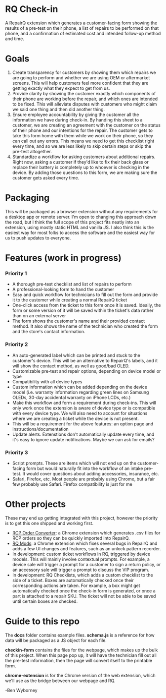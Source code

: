 # RQ Check-in
 A RepairQ extension which generates a customer-facing form showing the results of a pre-test on their phone, a list of repairs to be performed on that phone, and a confirmation of estimated cost and intended follow-up method and time.

# Goals
1. Create transparency for customers by showing them which repairs we are going to perform and whether we are using OEM or aftermarket screens. This will help customers feel more confident that they are getting exactly what they expect to get from us.
2. Provide clarity by showing the customer exactly which components of their phone are working before the repair, and which ones are intended to be fixed. This will alleviate disputes with customers who might claim we said one thing and then did another thing.
3. Ensure employee accountability by giving the customer all the information we have during check-in. By handing this sheet to a customer, we are creating an agreement with the customer on the status of their phone and our intentions for the repair. The customer gets to take this form home with them while we work on their phone, so they can call out any errors. This means we need to get this checklist right every time, and so we are less likely to skip certain steps or skip the pre-test altogether. 
4. Standardize a workflow for asking customers about additional repairs. Right now, asking a customer if they'd like to fix their back glass or replace their battery is completely up to whoever is checking in the device. By adding those questions to this form, we are making sure the customer gets asked every time.

# Packaging
 This will be packaged as a browser extension without any requirements for a desktop app or remote server. I'm open to changing this approach down the road, but I think the full scope of this project fits neatly into an extension, using mostly static HTML and vanilla JS. I also think this is the easiest way for most folks to access the software and the easiest way for us to push updates to everyone.

# Features (work in progress)
### Priority 1
- A thorough pre-test checklist and list of repairs to perform
- A professional-looking form to hand the customer
- Easy and quick workflow for technicians to fill out the form and provide it to the customer while creating a normal RepairQ ticket
- One-click access from the ticket to this form once it is saved. Ideally, the form or some version of it will be saved within the ticket's data rather than on an external server
- The form shows the customer's name and their provided contact method. It also shows the name of the technician who created the form and the store's contact information.

### Priority 2
- An auto-generated label which can be printed and stuck to the customer's device. This will be an alternative to RepairQ's labels, and it will show the contact method, as well as good/bad OLED.
- Customizable pre-test and repair options, depending on device model or type
- Compatibility with all device types
- Custom information which can be added depending on the device model (i.e. warranty information regarding green lines on Samsung OLEDs, 30-day accidental warranty on iPhone LCDs, etc.)
- Make this workflow and form a requirement during check-ins. This will only work once the extension is aware of device type or is compatible with every device type. We will also need to account for situations where we are creating a ticket while the device is not present.
- This will be a requirement for the above features: an option page and instructions/documentation
- Update alerts. Extenstions don't automatically update every time, and it's easy to ignore update notifications. Maybe we can ask for emails?

### Priority 3
- Script prompts. These are items which will not end up on the customer-facing form but would naturally fit into the workflow of an intake pre-test. It would cover questions about adding accessories, insurance, etc.
- Safari, Firefox, etc. Most people are probably using Chrome, but a fair few probably use Safari. Firefox compatibility is just for me 

# Other projects
These may end up getting integrated with this project, however the priority is to get this one shipped and working first.
- [RCP Order Converter](https://chromewebstore.google.com/detail/rcp-order-converter/egnaiolljdmpnngnpijngcbngjhpfflb?hl=en): a Chrome extension which generates .csv files for RCP orders so they can be quickly imported into RepairQ.
- [RQ Mods](https://chromewebstore.google.com/detail/rq-mods/cbfbidmaikcepocpnjeoafncoeeanegh?hl=en): a Chrome extension which fixes several bugs in RepairQ and adds a few UI changes and features, such as an unlock pattern recorder.
- In development: custom ticket workflows in RQ, triggered by device models. This will mainly involve contextual prompts. For example, a device sale will trigger a prompt for a customer to sign a return policy, or an accessory sale will trigger a prompt to discuss the VIP program.
- In development: RQ Checklists, which adds a custom checklist to the side of a ticket. Boxes are automatically checked once their corresponding actions are taken. For example, a box might get automatically checked once the check-in form is generated, or once a part is attached to a repair SKU. The ticket will not be able to be saved until certain boxes are checked.

# Guide to this repo
The **docs** folder contains example files. **schema.js** is a reference for how data will be packaged as a JS object for each file.

**checkin-form** contains the files for the webpage, which makes up the bulk of this project. When this page pop up, it will have the technician fill out all the pre-test information, then the page will convert itself to the printable form.

**chrome-extension** is for the Chrome version of the web extension, which we'll use as the bridge between our webpage and RQ.

-Ben Wyborney